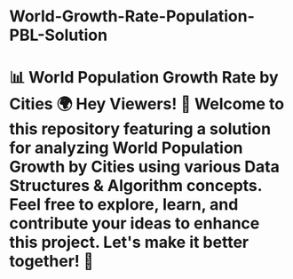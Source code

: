 # World-Growth-Rate-Population-PBL-Solution
# 📊 World Population Growth Rate by Cities 🌍    Hey Viewers! 👋 Welcome to this repository featuring a solution for analyzing **World Population Growth by Cities** using various **Data Structures &amp; Algorithm** concepts. Feel free to explore, learn, and contribute your ideas to enhance this project. Let's make it better together! 🚀

